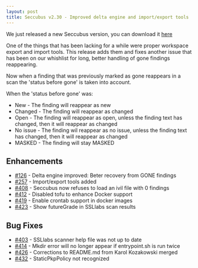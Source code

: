 ```yaml
---
layout: post
title: Seccubus v2.30 - Improved delta engine and import/export tools
---
```


We just released a new Seccubus version, you can download it [here](https://github.com/schubergphilis/Seccubus/releases/latest) 

One of the things that has been lacking for a while were proper workspace export and import tools. This release adds them and fixes another issue that has been on our whishlist for long, better handling of gone findings reappearing.

Now when a finding that was previously marked as gone reappears in a scan the 'status before gone' is taken into account.

When the 'status before gone' was:
* New - The finding will reappear as new
* Changed - The finding will reappear as changed
* Open - The finding will reappear as open, unless the finding text has changed, then it will reappear as changed
* No issue - The finding wil reappear as no issue, unless the finding text has changed, then it will reappear as changed
* MASKED - The finding will stay MASKED

Enhancements
------------
* [#126](https://github.com/schubergphilis/Seccubus/issues/126) - Delta engine improved: Beter recovery from GONE findings
* [#257](https://github.com/schubergphilis/Seccubus/issues/257) - Import/export tools added
* [#408](https://github.com/schubergphilis/Seccubus/issues/408) - Seccubus now refuses to load an ivil file with 0 findings
* [#412](https://github.com/schubergphilis/Seccubus/issues/412) - Disabled tofu to enhance Docker support
* [#419](https://github.com/schubergphilis/Seccubus/issues/419) - Enable crontab support in docker images
* [#423](https://github.com/schubergphilis/Seccubus/issues/423) - Show futureGrade in SSLlabs scan results

Bug Fixes
---------
* [#403](https://github.com/schubergphilis/Seccubus/issues/403) - SSLlabs scanner help file was not up to date
* [#414](https://github.com/schubergphilis/Seccubus/issues/414) - Mkdir error will no longer appear if entrypoint.sh is run twice
* [#426](https://github.com/schubergphilis/Seccubus/issues/426) - Corrections to README.md from Karol Kozakowski merged
* [#432](https://github.com/schubergphilis/Seccubus/issues/432) - StaticPkpPolicy not recognized